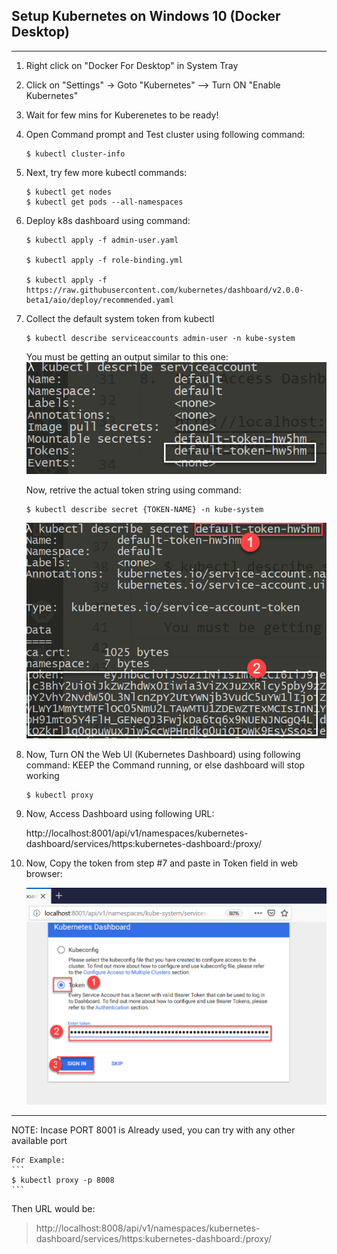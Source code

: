 ## Setup Kubernetes on Windows 10 (Docker Desktop)
---
1. Right click on "Docker For Desktop" in System Tray
2. Click on "Settings" -> Goto "Kubernetes" --> Turn ON "Enable Kubernetes"
3. Wait for few mins for Kuberenetes to be ready!
4. Open Command prompt and Test cluster using following command:

    ```
    $ kubectl cluster-info
    ```

5.  Next, try few more kubectl commands:

    ```
    $ kubectl get nodes
    $ kubectl get pods --all-namespaces
    ```

6.  Deploy k8s dashboard using command:

    ```
    $ kubectl apply -f admin-user.yaml
    
    $ kubectl apply -f role-binding.yml

    $ kubectl apply -f https://raw.githubusercontent.com/kubernetes/dashboard/v2.0.0-beta1/aio/deploy/recommended.yaml
    ```

7.  Collect the default system token from kubectl
    
    ```
    $ kubectl describe serviceaccounts admin-user -n kube-system
    ```

    You must be getting an output similar to this one:
    ![alt text](token-1.png "Get Service Account")

    Now, retrive the actual token string using command:

    ```
    $ kubectl describe secret {TOKEN-NAME} -n kube-system
    ```
    ![alt text](token-2.png "Getting Token Value")

8.  Now, Turn ON the Web UI (Kubernetes Dashboard) using following command:
    KEEP the Command running, or else dashboard will stop working
    ```
    $ kubectl proxy
    ```

9.  Now, Access Dashboard using following URL:

    http://localhost:8001/api/v1/namespaces/kubernetes-dashboard/services/https:kubernetes-dashboard:/proxy/ 


10. Now, Copy the token from step #7 and paste in Token field in web browser:

    ![alt text](dashboard-login.png "Login with Token")
---

NOTE:   Incase PORT 8001 is Already used, you can try with any other available port

    For Example:
    ```
    $ kubectl proxy -p 8008
    ```
    
Then URL would be:

> http://localhost:8008/api/v1/namespaces/kubernetes-dashboard/services/https:kubernetes-dashboard:/proxy/ 